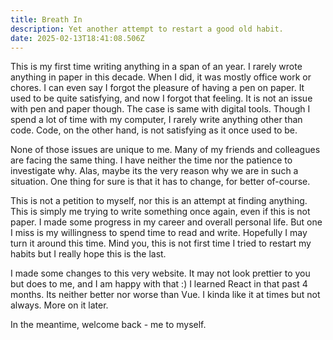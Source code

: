 ```yaml
---
title: Breath In
description: Yet another attempt to restart a good old habit.
date: 2025-02-13T18:41:08.506Z
---
```

This is my first time writing anything in a span of an year. I rarely wrote
anything in paper in this decade. When I did, it was mostly office work or
chores. I can even say I forgot the pleasure of having a pen on paper. It used
to be quite satisfying, and now I forgot that feeling. It is not an issue with
pen and paper though. The case is same with digital tools. Though I spend a lot
of time with my computer, I rarely write anything other than code. Code, on the
other hand, is not satisfying as it once used to be.

None of those issues are unique to me. Many of my friends and colleagues are
facing the same thing. I have neither the time nor the patience to investigate
why. Alas, maybe its the very reason why we are in such a situation. One thing
for sure is that it has to change, for better of-course.

This is not a petition to myself, nor this is an attempt at finding anything.
This is simply me trying to write something once again, even if this is not
paper. I made some progress in my career and overall personal life. But one I
miss is my willingness to spend time to read and write. Hopefully I may turn it
around this time. Mind you, this is not first time I tried to restart my habits
but I really hope this is the last.

I made some changes to this very website. It may not look prettier to you but
does to me, and I am happy with that :) I learned React in that past 4 months.
Its neither better nor worse than Vue. I kinda like it at times but not always.
More on it later.

In the meantime, welcome back - me to myself.
